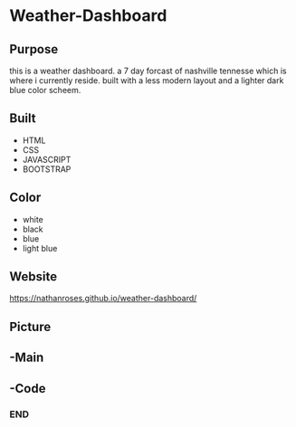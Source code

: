 # Weather-Dashboard

## Purpose

this is a weather dashboard. a 7 day forcast of nashville tennesse which is where i currently reside. built with a less modern layout and a lighter dark blue color scheem.

## Built

- HTML
- CSS
- JAVASCRIPT
- BOOTSTRAP

## Color

- white
- black
- blue
- light blue

## Website

https://nathanroses.github.io/weather-dashboard/

## Picture

## -Main

## -Code

### END
